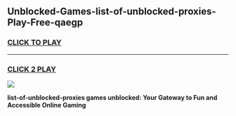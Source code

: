 
## Unblocked-Games-list-of-unblocked-proxies-Play-Free-qaegp
<h3>
<a href="https://premium76.site?title=list-of-unblocked-proxies&ref=18A1">CLICK TO PLAY</a></h3>
<hr>

<h3>
<a href="https://premium76.site?title=list-of-unblocked-proxies&ref=18A1">CLICK 2 PLAY</a>
  
</h3>

<a href="https://premium76.site?title=list-of-unblocked-proxies&ref=18A1"><img src="https://clearcache.store/games.png"></a>


**list-of-unblocked-proxies games unblocked: Your Gateway to Fun and Accessible Online Gaming**
